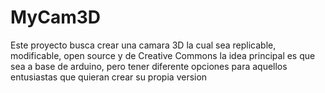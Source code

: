 # MyCam3D
Este proyecto busca crear una camara 3D la cual sea replicable, modificable, open source y de Creative Commons 
la idea principal es que sea a base de arduino, pero tener diferente opciones para aquellos entusiastas que quieran crear su propia version 
